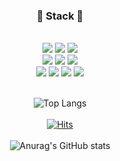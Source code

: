 <div align=center>
  
<h3>🐰 Stack 🐰</h3>
<br>
<img src="https://img.shields.io/badge/Java-007396?style=flat&logo=Conda-Forge&logoColor=white" />
<img src="https://img.shields.io/badge/Spring-6DB33F?style=flat&logo=Spring&logoColor=white" />
<img src="https://img.shields.io/badge/Spring Boot-6db33f?style=flat&logo=Spring Boot&logoColor=white" />
<br>
<img src="https://img.shields.io/badge/HTML5-E34F26?style=flat&logo=HTML5&logoColor=white" />
<img src="https://img.shields.io/badge/CSS3-1572B6?style=flat&logo=CSS3&logoColor=white" />
<img src="https://img.shields.io/badge/JavaScript-f7df1e?style=flat&logo=JavaScript&logoColor=white" />
<br>
<img src="https://img.shields.io/badge/Oracle-F80000?style=flat-square&logo=Oracle&logoColor=white"/>
<img src="https://img.shields.io/badge/MySQL-4479A1?style=flat&logo=MySQL&logoColor=white" />
<img src="https://img.shields.io/badge/Git-F05032?style=flat-square&logo=Git&logoColor=white"/>
<img src="https://img.shields.io/badge/jQuery-0769AD?style=flat&logo=jQuery&logoColor=white" />
<br>
<br>

![Top Langs](https://github-readme-stats.vercel.app/api/top-langs/?username=hazel0c0&layout=compact)
<br>
<br>
[![Hits](https://hits.seeyoufarm.com/api/count/incr/badge.svg?url=https%3A%2F%2Fgithub.com%2FHazel0c0&count_bg=%2334A0A4&title_bg=%2376C893&icon=&icon_color=%23E7E7E7&title=hits&edge_flat=false)](https://github.com/Hazel0c0)
<br><br>
![Anurag's GitHub stats](https://github-readme-stats.vercel.app/api?username=hazel0c0&show_icons=true&theme=radical)
<br><br>

</div>
